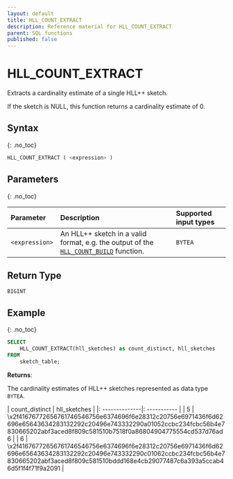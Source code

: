 ```yaml
---
layout: default
title: HLL_COUNT_EXTRACT
description: Reference material for HLL_COUNT_EXTRACT
parent: SQL functions
published: false
---
```



# HLL_COUNT_EXTRACT

Extracts a cardinality estimate of a single HLL++ sketch.

If the sketch is NULL, this function returns a cardinality estimate of 0.

## Syntax
{: .no_toc}

```sql
HLL_COUNT_EXTRACT ( <expression> )
```

## Parameters
{: .no_toc}

| Parameter | Description                                                                                                                | Supported input types |
| :--------- |:---------------------------------------------------------------------------------------------------------------------------|:----------------------|
| `<expression>`  | An HLL++ sketch in a valid format, e.g. the output of the [`HLL_COUNT_BUILD`](hll-count-build.md) function. | `BYTEA`                |

## Return Type
`BIGINT`

## Example
{: .no_toc}

```sql
SELECT
    HLL_COUNT_EXTRACT(hll_sketches) as count_distinct, hll_sketches
FROM
    sketch_table;
```

**Returns**: 

The cardinality estimates of HLL++ sketches represented as data type `BYTEA`.

| count_distinct | hll_sketches |
|: --------------|: ----------- |
| 5              | \x2f41676772656761746546756e6374696f6e28312c20756e6971436f6d62696e65643634283132292c20496e743332290a01052ccbc234fcbc56b4e7830665202abf3aced8f809c581510b7518f0a86804904775554cd537d76ad6   |
| 6              | \x2f41676772656761746546756e6374696f6e28312c20756e6971436f6d62696e65643634283132292c20496e743332290c01062ccbc234fcbc56b4e7830665202abf3aced8f809c581510bddd168e4cb29077487c6a393a5ccab46d5f1f4f71f9a2091 |
